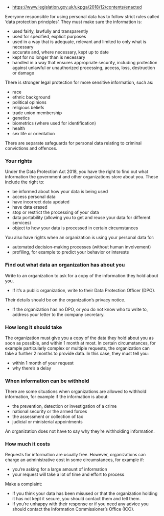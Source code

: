 - https://www.legislation.gov.uk/ukpga/2018/12/contents/enacted

Everyone responsible for using personal data has to follow strict rules called ‘data protection principles’. They must make sure the information is:
- used fairly, lawfully and transparently
- used for specified, explicit purposes
- used in a way that is adequate, relevant and limited to only what is necessary
- accurate and, where necessary, kept up to date
- kept for no longer than is necessary
- handled in a way that ensures appropriate security, including protection against unlawful or unauthorized processing, access, loss, destruction or damage

There is stronger legal protection for more sensitive information, such as:
- race
- ethnic background
- political opinions
- religious beliefs
- trade union membership
- genetics
- biometrics (where used for identification)
- health
- sex life or orientation

There are separate safeguards for personal data relating to criminal convictions and offences.

### Your rights

Under the Data Protection Act 2018, you have the right to find out what information the government and other organizations store about you. 
These include the right to:
- be informed about how your data is being used
- access personal data
- have incorrect data updated
- have data erased
- stop or restrict the processing of your data
- data portability (allowing you to get and reuse your data for different services)
- object to how your data is processed in certain circumstances

You also have rights when an organization is using your personal data for:
- automated decision-making processes (without human involvement)
- profiling, for example to predict your behavior or interests


          
### Find out what data an organization has about you

Write to an organization to ask for a copy of the information they hold about you.
- If it’s a public organization, write to their Data Protection Officer (DPO).

Their details should be on the organization’s privacy notice.
- If the organization has no DPO, or you do not know who to write to, address your letter to the company secretary.

### How long it should take

The organization must give you a copy of the data they hold about you as soon as possible, and within 1 month at most.
In certain circumstances, for example particularly complex or multiple requests, the organization can take a further 2 months to provide data. In this case, they must tell you:
- within 1 month of your request
- why there’s a delay


### When information can be withheld

There are some situations when organizations are allowed to withhold information, for example if the information is about:
- the prevention, detection or investigation of a crime
- national security or the armed forces
- the assessment or collection of tax
- judicial or ministerial appointments

An organization does not have to say why they’re withholding information.

### How much it costs

Requests for information are usually free. 
However, organizations can charge an administrative cost in some circumstances, for example if:
- you’re asking for a large amount of information
- your request will take a lot of time and effort to process


          
Make a complaint:

- If you think your data has been misused or that the organization holding it has not kept it secure, you should contact them and tell them.
- If you’re unhappy with their response or if you need any advice you should contact the Information Commissioner’s Office (ICO).
